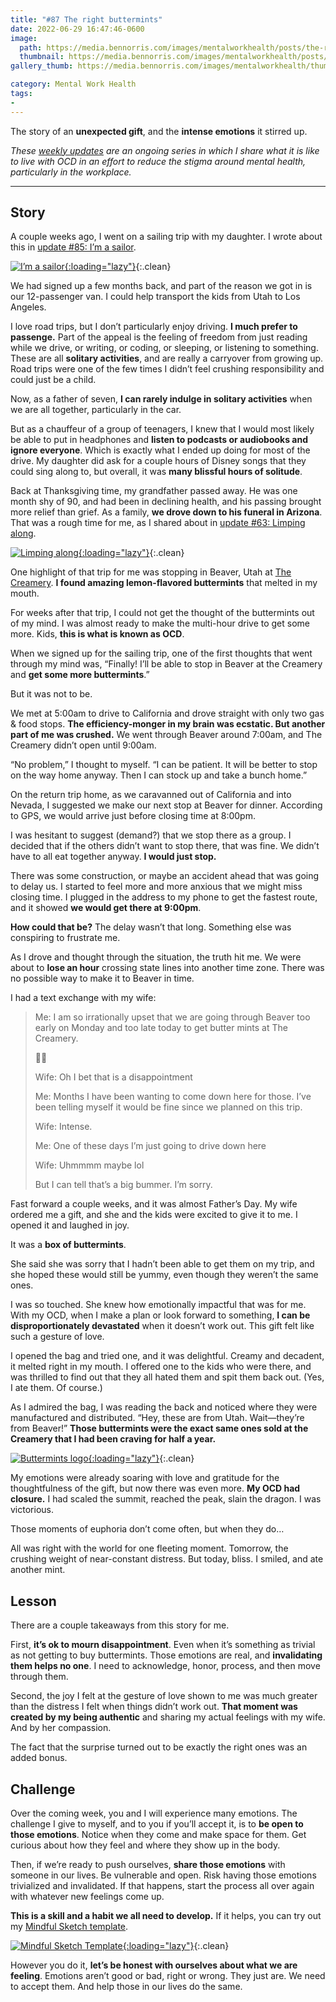 ```yaml
---
title: "#87 The right buttermints"
date: 2022-06-29 16:47:46-0600
image: 
  path: https://media.bennorris.com/images/mentalworkhealth/posts/the-right-buttermints.jpg
  thumbnail: https://media.bennorris.com/images/mentalworkhealth/posts/thumbnails/the-right-buttermints.jpg
gallery_thumb: https://media.bennorris.com/images/mentalworkhealth/thumbs/the-right-buttermints.jpg

category: Mental Work Health
tags:
- 
---
```


The story of an **unexpected gift**, and the **intense emotions** it stirred up.

_These [weekly updates](https://bennorris.com/tags/weekly-update/) are an ongoing series in which I share what it is like to live with OCD in an effort to reduce the stigma around mental health, particularly in the workplace._

***


## Story

A couple weeks ago, I went on a sailing trip with my daughter. I wrote about this in [update #85: I’m a sailor](https://bennorris.com/2022/06/17/im-a-sailor).

[![I’m a sailor](https://media.bennorris.org/images/mentalworkhealth/posts/i’m-a-sailor.jpg){:loading="lazy"}](https://bennorris.com/2022/06/17/im-a-sailor){:.clean}

We had signed up a few months back, and part of the reason we got in is our 12-passenger van. I could help transport the kids from Utah to Los Angeles.

I love road trips, but I don’t particularly enjoy driving. **I much prefer to passenge.** Part of the appeal is the feeling of freedom from just reading while we drive, or writing, or coding, or sleeping, or listening to something. These are all **solitary activities**, and are really a carryover from growing up. Road trips were one of the few times I didn’t feel crushing responsibility and could just be a child.

Now, as a father of seven, **I can rarely indulge in solitary activities** when we are all together, particularly in the car.

But as a chauffeur of a group of teenagers, I knew that I would most likely be able to put in headphones and **listen to podcasts or audiobooks and ignore everyone**. Which is exactly what I ended up doing for most of the drive. My daughter did ask for a couple hours of Disney songs that they could sing along to, but overall, it was **many blissful hours of solitude**.

Back at Thanksgiving time, my grandfather passed away. He was one month shy of 90, and had been in declining health, and his passing brought more relief than grief. As a family, **we drove down to his funeral in Arizona**. That was a rough time for me, as I shared about in [update #63: Limping along](https://bennorris.com/2021/12/10/limping-along).

[![Limping along](https://media.bennorris.org/images/mentalworkhealth/posts/limping-along.jpg){:loading="lazy"}](https://bennorris.com/2021/12/10/limping-along){:.clean}

One highlight of that trip for me was stopping in Beaver, Utah at [The Creamery](https://thecreameryutah.com/). **I found amazing lemon-flavored buttermints** that melted in my mouth.

For weeks after that trip, I could not get the thought of the buttermints out of my mind. I was almost ready to make the multi-hour drive to get some more. Kids, **this is what is known as OCD**.

When we signed up for the sailing trip, one of the first thoughts that went through my mind was, “Finally! I’ll be able to stop in Beaver at the Creamery and **get some more buttermints**.”

But it was not to be.

We met at 5:00am to drive to California and drove straight with only two gas & food stops. **The efficiency-monger in my brain was ecstatic. But another part of me was crushed.** We went through Beaver around 7:00am, and The Creamery didn’t open until 9:00am.

“No problem,” I thought to myself. “I can be patient. It will be better to stop on the way home anyway. Then I can stock up and take a bunch home.”

On the return trip home, as we caravanned out of California and into Nevada, I suggested we make our next stop at Beaver for dinner. According to GPS, we would arrive just before closing time at 8:00pm.

I was hesitant to suggest (demand?) that we stop there as a group. I decided that if the others didn’t want to stop there, that was fine. We didn’t have to all eat together anyway. **I would just stop.**

There was some construction, or maybe an accident ahead that was going to delay us. I started to feel more and more anxious that we might miss closing time. I plugged in the address to my phone to get the fastest route, and it showed **we would get there at 9:00pm**.

**How could that be?** The delay wasn’t that long. Something else was conspiring to frustrate me.

As I drove and thought through the situation, the truth hit me. We were about to **lose an hour** crossing state lines into another time zone. There was no possible way to make it to Beaver in time.

I had a text exchange with my wife:

> Me: I am so irrationally upset that we are going through Beaver too early on Monday and too late today to get butter mints at The Creamery.
> 
> 🤬😆
> 
> Wife: Oh I bet that is a disappointment
> 
> Me: Months I have been wanting to come down here for those. I’ve been telling myself it would be fine since we planned on this trip.
> 
> Wife: Intense.
> 
> Me: One of these days I’m just going to drive down here
> 
> Wife: Uhmmmm maybe lol
> 
> But I can tell that’s a big bummer. I’m sorry.

Fast forward a couple weeks, and it was almost Father’s Day. My wife ordered me a gift, and she and the kids were excited to give it to me. I opened it and laughed in joy.

It was a **box of buttermints**.

She said she was sorry that I hadn’t been able to get them on my trip, and she hoped these would still be yummy, even though they weren’t the same ones.

I was so touched. She knew how emotionally impactful that was for me. With my OCD, when I make a plan or look forward to something, **I can be disproportionately devastated** when it doesn’t work out. This gift felt like such a gesture of love.

I opened the bag and tried one, and it was delightful. Creamy and decadent, it melted right in my mouth. I offered one to the kids who were there, and was thrilled to find out that they all hated them and spit them back out. (Yes, I ate them. Of course.)

As I admired the bag, I was reading the back and noticed where they were manufactured and distributed. “Hey, these are from Utah. Wait—they’re from Beaver!” **Those buttermints were the exact same ones sold at the Creamery that I had been craving for half a year.**

[![Buttermints logo](https://media.bennorris.com/images/mentalworkhealth/posts/buttermints-logo.jpg){:loading="lazy"}](https://www.buttermints.com/){:.clean}

My emotions were already soaring with love and gratitude for the thoughtfulness of the gift, but now there was even more. **My OCD had closure.** I had scaled the summit, reached the peak, slain the dragon. I was victorious.

Those moments of euphoria don’t come often, but when they do…

All was right with the world for one fleeting moment. Tomorrow, the crushing weight of near-constant distress. But today, bliss. I smiled, and ate another mint.


## Lesson

There are a couple takeaways from this story for me.

First, **it’s ok to mourn disappointment**. Even when it’s something as trivial as not getting to buy buttermints. Those emotions are real, and **invalidating them helps no one**. I need to acknowledge, honor, process, and then move through them.

Second, the joy I felt at the gesture of love shown to me was much greater than the distress I felt when things didn’t work out. **That moment was created by my being authentic** and sharing my actual feelings with my wife. And by her compassion.

The fact that the surprise turned out to be exactly the right ones was an added bonus.


## Challenge

Over the coming week, you and I will experience many emotions. The challenge I give to myself, and to you if you’ll accept it, is to **be open to those emotions**. Notice when they come and make space for them. Get curious about how they feel and where they show up in the body.

Then, if we’re ready to push ourselves, **share those emotions** with someone in our lives. Be vulnerable and open. Risk having those emotions trivialized and invalidated. If that happens, start the process all over again with whatever new feelings come up.

**This is a skill and a habit we all need to develop.** If it helps, you can try out my [Mindful Sketch template](https://bennorris.gumroad.com/l/mindfulsketch).

[![Mindful Sketch Template](https://media.bennorris.com/images/bennorris/mindful-sketch-template.jpg){:loading="lazy"}](https://bennorris.com/mindful-sketch-template/){:.clean}

However you do it, **let’s be honest with ourselves about what we are feeling**. Emotions aren’t good or bad, right or wrong. They just are. We need to accept them. And help those in our lives do the same.

